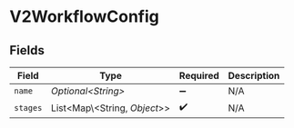 # V2WorkflowConfig


## Fields

| Field                          | Type                           | Required                       | Description                    |
| ------------------------------ | ------------------------------ | ------------------------------ | ------------------------------ |
| `name`                         | *Optional\<String>*            | :heavy_minus_sign:             | N/A                            |
| `stages`                       | List\<Map\\<String, *Object*>> | :heavy_check_mark:             | N/A                            |